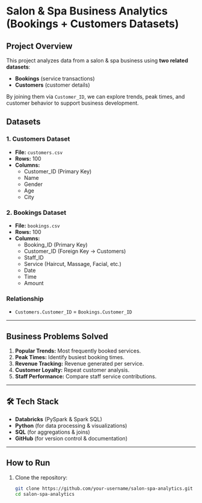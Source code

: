 # Salon & Spa Business Analytics (Bookings + Customers Datasets)

##  Project Overview
This project analyzes data from a salon & spa business using **two related datasets**:  
- **Bookings** (service transactions)  
- **Customers** (customer details)  

By joining them via `Customer_ID`, we can explore trends, peak times, and customer behavior to support business development.

##  Datasets
### 1. Customers Dataset
- **File:** `customers.csv`  
- **Rows:** 100  
- **Columns:**
  - Customer_ID (Primary Key)  
  - Name  
  - Gender  
  - Age  
  - City  

### 2. Bookings Dataset
- **File:** `bookings.csv`  
- **Rows:** 100  
- **Columns:**
  - Booking_ID (Primary Key)  
  - Customer_ID (Foreign Key → Customers)  
  - Staff_ID  
  - Service (Haircut, Massage, Facial, etc.)  
  - Date  
  - Time  
  - Amount  

###  Relationship
- `Customers.Customer_ID` = `Bookings.Customer_ID`  

---

##  Business Problems Solved
1. **Popular Trends:** Most frequently booked services.  
2. **Peak Times:** Identify busiest booking times.  
3. **Revenue Tracking:** Revenue generated per service.  
4. **Customer Loyalty:** Repeat customer analysis.  
5. **Staff Performance:** Compare staff service contributions.  

---

## 🛠 Tech Stack
- **Databricks** (PySpark & Spark SQL)  
- **Python** (for data processing & visualizations)  
- **SQL** (for aggregations & joins)  
- **GitHub** (for version control & documentation)  

---

##  How to Run
1. Clone the repository:
   ```bash
   git clone https://github.com/your-username/salon-spa-analytics.git
   cd salon-spa-analytics
